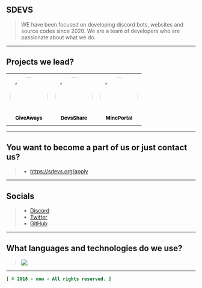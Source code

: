 ## SDEVS
> WE have been focused on developing discord bots, websites and source codes since 2020. We are a team of developers who are passionate about what we do.

----

## Projects we lead?
<table style="border-collapse: collapse;">
  <tr>
    <td align="center" style="padding: 10px;">
      <a href="https://github.com/giveawaysbot-me" style="text-decoration: none;">
        <img src="https://github.com/giveawaysbot-me.png?size=100" width="100px" alt="" style="border-radius: 50%;"/>
        <br />
        <sub><b style="color: black;">GiveAways</b></sub>
      </a>
    </td>
    <td align="center" style="padding: 10px;">
      <a href="https://github.com/DevsShare-Official" style="text-decoration: none;">
        <img src="https://github.com/DevsShare-Official.png?size=100" width="100px" alt="" style="border-radius: 50%;"/>
        <br />
        <sub><b style="color: black;">DevsShare</b></sub>
      </a>
    </td>
    <td align="center" style="padding: 10px;">
      <a href="https://github.com/MinePortalHost" style="text-decoration: none;">
        <img src="https://github.com/MinePortalHost.png?size=100" width="100px" alt="" style="border-radius: 50%;"/>
        <br />
        <sub><b style="color: black;">MinePortal</b></sub>
      </a>
    </td>
  </tr>
</table>

----

## You want to become a part of us or just contact us?
> - https://sdevs.org/apply

----

## Socials
> - [Discord](https://discord.gg/2kYz8Z6)
> - [Twitter](https://twitter.com/sdevs_)
> - [GitHub](https://github.com/sdevs-bws)

----

## What languages and technologies do we use?
> <img src="https://skillicons.dev/icons?i=nextjs,html,css,javascript,typescript,php,tailwindcss,nestjs,mongodb,heroku,github,alpinejs,arduino,bootstrap,git,go,ps,sqlite,mysql,nodejs,prisma,sass,webpack,react,express&theme=dark" />

----

```ini
[ © 2018 - now - All rights reserved. ]
```
